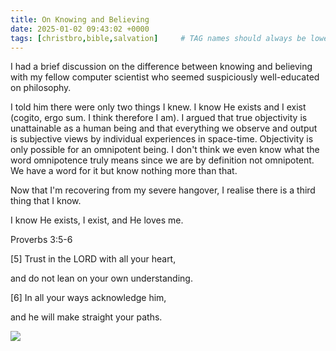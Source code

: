 ```yaml
---
title: On Knowing and Believing
date: 2025-01-02 09:43:02 +0000
tags: [christbro,bible,salvation]     # TAG names should always be lowercase
---
```


I had a brief discussion on the difference between knowing and believing with my fellow computer scientist who seemed suspiciously well-educated on philosophy.

I told him there were only two things I knew. I know He exists and I exist (cogito, ergo sum. I think therefore I am). I argued that true objectivity is unattainable as a human being and that everything we observe and output is subjective views by individual experiences in space-time. Objectivity is only possible for an omnipotent being. I don't think we even know what the word omnipotence truly means since we are by definition not omnipotent. We have a word for it but know nothing more than that.

Now that I'm recovering from my severe hangover, I realise there is a third thing that I know.

I know He exists, I exist, and He loves me.

Proverbs 3:5-6

[5] Trust in the LORD with all your heart,

and do not lean on your own understanding.

[6] In all your ways acknowledge him,

and he will make straight your paths.

![](/94zFO1EKvAzbDU27.jpeg)